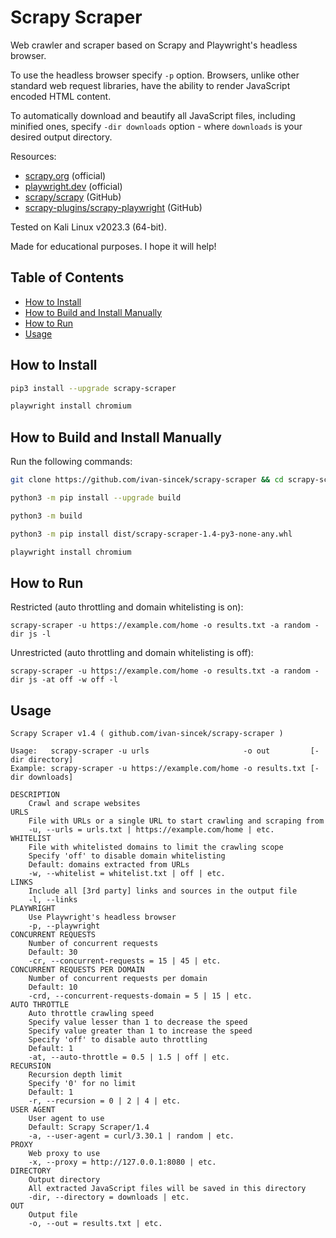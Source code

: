 # Scrapy Scraper

Web crawler and scraper based on Scrapy and Playwright's headless browser.

To use the headless browser specify `-p` option. Browsers, unlike other standard web request libraries, have the ability to render JavaScript encoded HTML content.

To automatically download and beautify all JavaScript files, including minified ones, specify `-dir downloads` option - where `downloads` is your desired output directory.

Resources:

* [scrapy.org](https://scrapy.org) (official)
* [playwright.dev](https://playwright.dev/python/docs/intro) (official)
* [scrapy/scrapy](https://github.com/scrapy/scrapy) (GitHub)
* [scrapy-plugins/scrapy-playwright](https://github.com/scrapy-plugins/scrapy-playwright) (GitHub)

Tested on Kali Linux v2023.3 (64-bit).

Made for educational purposes. I hope it will help!

## Table of Contents

* [How to Install](#how-to-install)
* [How to Build and Install Manually](#how-to-build-and-install-manually)
* [How to Run](#how-to-run)
* [Usage](#usage)

## How to Install

```bash
pip3 install --upgrade scrapy-scraper

playwright install chromium
```

## How to Build and Install Manually

Run the following commands:

```bash
git clone https://github.com/ivan-sincek/scrapy-scraper && cd scrapy-scraper

python3 -m pip install --upgrade build

python3 -m build

python3 -m pip install dist/scrapy-scraper-1.4-py3-none-any.whl

playwright install chromium
```

## How to Run

Restricted (auto throttling and domain whitelisting is on):

```fundamental
scrapy-scraper -u https://example.com/home -o results.txt -a random -dir js -l
```

Unrestricted (auto throttling and domain whitelisting is off):

```fundamental
scrapy-scraper -u https://example.com/home -o results.txt -a random -dir js -at off -w off -l
```

## Usage

```fundamental
Scrapy Scraper v1.4 ( github.com/ivan-sincek/scrapy-scraper )

Usage:   scrapy-scraper -u urls                     -o out         [-dir directory]
Example: scrapy-scraper -u https://example.com/home -o results.txt [-dir downloads]

DESCRIPTION
    Crawl and scrape websites
URLS
    File with URLs or a single URL to start crawling and scraping from
    -u, --urls = urls.txt | https://example.com/home | etc.
WHITELIST
    File with whitelisted domains to limit the crawling scope
    Specify 'off' to disable domain whitelisting
    Default: domains extracted from URLs
    -w, --whitelist = whitelist.txt | off | etc.
LINKS
    Include all [3rd party] links and sources in the output file
    -l, --links
PLAYWRIGHT
    Use Playwright's headless browser
    -p, --playwright
CONCURRENT REQUESTS
    Number of concurrent requests
    Default: 30
    -cr, --concurrent-requests = 15 | 45 | etc.
CONCURRENT REQUESTS PER DOMAIN
    Number of concurrent requests per domain
    Default: 10
    -crd, --concurrent-requests-domain = 5 | 15 | etc.
AUTO THROTTLE
    Auto throttle crawling speed
    Specify value lesser than 1 to decrease the speed
    Specify value greater than 1 to increase the speed
    Specify 'off' to disable auto throttling
    Default: 1
    -at, --auto-throttle = 0.5 | 1.5 | off | etc.
RECURSION
    Recursion depth limit
    Specify '0' for no limit
    Default: 1
    -r, --recursion = 0 | 2 | 4 | etc.
USER AGENT
    User agent to use
    Default: Scrapy Scraper/1.4
    -a, --user-agent = curl/3.30.1 | random | etc.
PROXY
    Web proxy to use
    -x, --proxy = http://127.0.0.1:8080 | etc.
DIRECTORY
    Output directory
    All extracted JavaScript files will be saved in this directory
    -dir, --directory = downloads | etc.
OUT
    Output file
    -o, --out = results.txt | etc.
```
